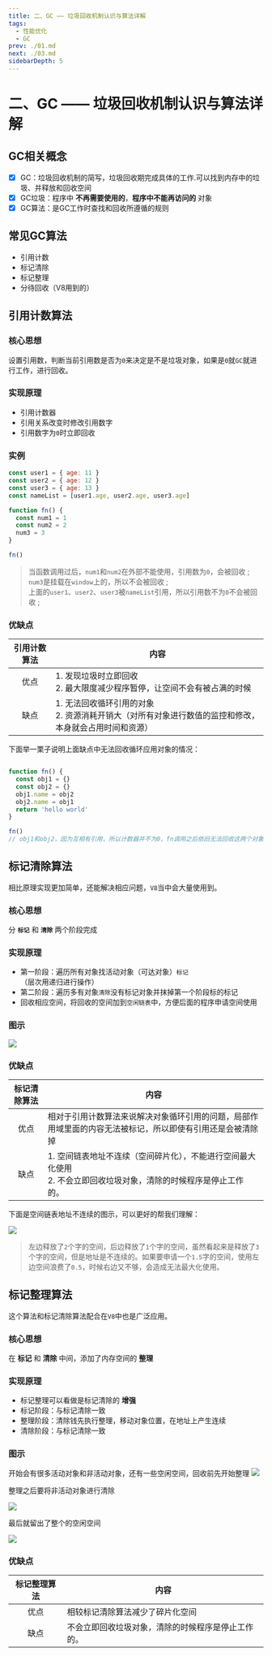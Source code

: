 ```yaml
---
title: 二、GC —— 垃圾回收机制认识与算法详解
tags: 
  - 性能优化
  - GC
prev: ./01.md
next: ./03.md
sidebarDepth: 5
---
```

# 二、GC —— 垃圾回收机制认识与算法详解

## GC相关概念
- [x] GC：垃圾回收机制的简写，垃圾回收期完成具体的工作.可以找到内存中的垃圾、并释放和回收空间
- [x] GC垃圾：程序中 **不再需要使用的**，**程序中不能再访问的** 对象
- [x] GC算法：是GC工作时查找和回收所遵循的规则

## 常见GC算法
- 引用计数
- 标记清除
- 标记整理
- 分待回收（V8用到的）

## 引用计数算法
### 核心思想
设置引用数，判断当前引用数是否为`0`来决定是不是垃圾对象，如果是`0`就`GC`就进行工作，进行回收。

### 实现原理
- 引用计数器
- 引用关系改变时修改引用数字
- 引用数字为`0`时立即回收

### 实例
```js
const user1 = { age: 11 }
const user2 = { age: 12 }
const user3 = { age: 13 }
const nameList = [user1.age, user2.age, user3.age]

function fn() {
  const num1 = 1
  const num2 = 2
  num3 = 3
}

fn()
```
> 当函数调用过后，`num1`和`num2`在外部不能使用，引用数为`0`，会被回收 ;  
> `num3`是挂载在`window`上的，所以不会被回收 ;  
> 上面的`user1`、`user2`、`user3`被`nameList`引用，所以引用数不为`0`不会被回收 ;  
### 优缺点

引用计数算法 | 内容
:---:|---
优点 | 1. 发现垃圾时立即回收<br/>2. 最大限度减少程序暂停，让空间不会有被占满的时候
缺点 | 1. 无法回收循环引用的对象<br/>2. 资源消耗开销大（对所有对象进行数值的监控和修改，本身就会占用时间和资源）

下面举一栗子说明上面缺点中无法回收循环应用对象的情况：
```js

function fn() {
  const obj1 = {}
  const obj2 = {}
  obj1.name = obj2
  obj2.name = obj1
  return 'hello world'
}

fn()
// obj1和obj2，因为互相有引用，所以计数器并不为0，fn调用之后依旧无法回收这两个对象
```

## 标记清除算法
相比原理实现更加简单，还能解决相应问题，`V8`当中会大量使用到。
### 核心思想
分 **`标记`** 和 **`清除`** 两个阶段完成
### 实现原理
- 第一阶段：遍历所有对象找活动对象（可达对象）`标记`（层次用递归进行操作）
- 第二阶段：遍历多有对象`清除`没有标记对象并抹掉第一个阶段标的标记
- 回收相应空间，将回收的空间加到`空闲链表`中，方便后面的程序申请空间使用

### 图示

![](https://p3-juejin.byteimg.com/tos-cn-i-k3u1fbpfcp/c75e75b87ede4b0882cef653970800de~tplv-k3u1fbpfcp-watermark.image)

### 优缺点

标记清除算法 | 内容
:---:|---
优点 | 相对于引用计数算法来说解决对象循环引用的问题，局部作用域里面的内容无法被标记，所以即使有引用还是会被清除掉
缺点 | 1. 空间链表地址不连续（空间碎片化），不能进行空间最大化使用<br/>2. 不会立即回收垃圾对象，清除的时候程序是停止工作的。

下面是空间链表地址不连续的图示，可以更好的帮我们理解：

![](https://p6-juejin.byteimg.com/tos-cn-i-k3u1fbpfcp/6616863aeaa04369b181f8e46932f765~tplv-k3u1fbpfcp-watermark.image)

> 左边释放了`2`个字的空间，后边释放了`1`个字的空间，虽然看起来是释放了`3`个字的空间，但是地址是不连续的。如果要申请一个`1.5`字的空间，使用左边空间浪费了`0.5`，时候右边又不够，会造成无法最大化使用。

## 标记整理算法
这个算法和标记清除算法配合在`V8`中也是广泛应用。
### 核心思想
在 **标记** 和 **清除** 中间，添加了内存空间的 **整理**
### 实现原理
- 标记整理可以看做是标记清除的 **增强**
- 标记阶段：与标记清除一致
- 整理阶段：清除钱先执行整理，移动对象位置，在地址上产生连续
- 清除阶段：与标记清除一致

### 图示
开始会有很多活动对象和非活动对象，还有一些空闲空间，回收前先开始整理
![](https://p6-juejin.byteimg.com/tos-cn-i-k3u1fbpfcp/7d2bd4e643a64f77835bf94fda0a42a9~tplv-k3u1fbpfcp-watermark.image)

整理之后要将非活动对象进行清除

![](https://p6-juejin.byteimg.com/tos-cn-i-k3u1fbpfcp/80b11936f648476682b97b3d293fa78f~tplv-k3u1fbpfcp-watermark.image)

最后就留出了整个的空闲空间

![](https://p6-juejin.byteimg.com/tos-cn-i-k3u1fbpfcp/8f14b877263a45e2acf43d1760d031a1~tplv-k3u1fbpfcp-watermark.image)

### 优缺点
标记整理算法 | 内容
:---:|---
优点 | 相较标记清除算法减少了碎片化空间
缺点 | 不会立即回收垃圾对象，清除的时候程序是停止工作的。

